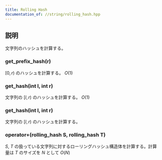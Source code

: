 ```yaml
---
title: Rolling Hash
documentation_of: //string/rolling_hash.hpp
---
```


## 説明

文字列のハッシュを計算する。

### get_prefix_hash(r)

$[0, r)$ のハッシュを計算する。 $O(1)$

### get_hash(int l, int r)

文字列の $[l, r)$ のハッシュを計算する。 $O(1)$

### get_hash(int l, int r)

文字列の $[l, r)$ のハッシュを計算する。

### operator+(rolling_hash S, rolling_hash T)

$S$, $T$ の扱っている文字列に対するローリングハッシュ構造体を計算する。計算量は $T$ のサイズを $N$ として $O(N)$